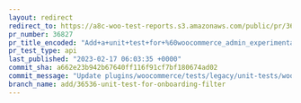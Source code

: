 ```yaml
---
layout: redirect
redirect_to: https://a8c-woo-test-reports.s3.amazonaws.com/public/pr/36827/api/index.html
pr_number: 36827
pr_title_encoded: "Add+a+unit+test+for+%60woocommerce_admin_experimental_onboarding_tasklists%60+filter"
pr_test_type: api
last_published: "2023-02-17 06:03:35 +0000"
commit_sha: a662e23b942b67640ff116f91cf7bf180674ad02
commit_message: "Update plugins/woocommerce/tests/legacy/unit-tests/woocommerce-admin/…"
branch_name: add/36536-unit-test-for-onboarding-filter
---
```

